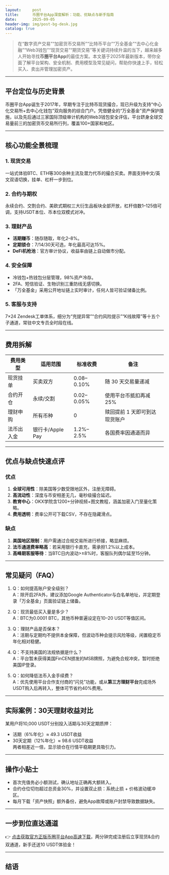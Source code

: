 ```yaml
---
layout:     post
title:      币圈平台App深度解析：功能、优缺点与新手指南
date:       2025-09-05
header-img: img/post-bg-desk.jpg
catalog: true
---
```


> 在“数字资产交易”“加密货币交易所”“比特币平台”“万全基金”“去中心化金融”“Web3钱包”“现货交易”“期货交易”等关键词持续升温的当下，越来越多人开始寻找**币圈平台App**的最佳方案。本文基于2025年最新版本，带你全面了解平台架构、安全机制、费用模型及常见疑问，帮助你快速上手，轻松买入、卖出并管理加密资产。

---

## 平台定位与历史背景
币圈平台App诞生于2017年，早期专注于比特币现货撮合，现已升级为支持“中心化交易所+去中心化钱包”双向服务的综合门户。凭借健全的“万全基金”资产保护措施，以及先后通过三家国际顶级审计机构的Web3钱包安全评估，平台跻身全球交易量前三的加密货币交易所行列，覆盖100+国家和地区。

---

## 核心功能全景梳理
### 1. 现货交易
一站式体验BTC、ETH等300余种主流及潜力代币的撮合买卖。界面支持中文/英文双语切换，挂单、杠杆一步到位。

### 2. 合约与期权
永续合约、交割合约、美欧式期权三大衍生品板块全部开放，杠杆倍数1–125倍可调，支持USDT本位、币本位双模式对冲。

### 3. 理财产品
- **活期赚币**：随存随取，年化2–8%。  
- **定期锁仓**：7/14/30天可选，年化最高可达15%。  
- **DeFi机枪池**：官方审计协议，收益率由链上自动做市分配。

### 4. 安全保障
- 冷钱包+热钱包分层管理，98%资产冷存。  
- 2FA、短信验证、生物识别三重防线无感切换。  
- 「万全基金」采用公开地址链上实时审计，任何人皆可验证储备比例。

### 5. 客服与支持
7×24 Zendesk工单体系，细分为“充提异常”“合约风险提示”“K线故障”等十五个子通道，常驻中文专员全时段在线。

---

## 费用拆解
| 费用类型 | 适用范围 | 标准收费 | 备注 |
| --- | --- | --- | --- |
| 现货挂单 | 买卖双方 | 0.08–0.10% | 随 30 天交易量递减 |
| 合约开仓 | 永续/交割 | 0.02–0.05% | 使用平台币抵扣再减 25% |
| 理财申购 | 所有币种 | 0 | 赎回提前 1 天即可到达现货账户 |
| 法币出入金 | 银行卡/Apple Pay | 1.2%–2.5% | 各国费率因通道而异 |

---

## 优点与缺点快速点评
### 优点
1. **全球可用性**：除美国等少数受限地区外，注册无障碍。  
2. **高流动性**：深度与币安相差无几，毫秒级撮合延迟。  
3. **教育中心**：OKX学院含1200+分钟视频+图文教程，涵盖加密入门至量化策略。  
4. **费用透明**：费率公开可下载CSV，不存在隐藏滑点。

### 缺点
1. **美国地区限制**：用户需通过合规交易所进行桥接，略显麻烦。  
2. **法币通道费率略高**：若采用银行卡直充，需承担1.2%以上成本。  
3. **高峰期客服等待**：当BTC日内波动>±8%时，客服队列偶尔延至15分钟。

---

## 常见疑问（FAQ）

1. Q：如何提高账户安全级别？  
   A：除开启2FA外，建议添加Google Authenticator与白名单地址，并定期登录「万全基金」页面验证链上储备。

2. Q：现货最低买入量是多少？  
   A：BTC为0.0001 BTC，其他币种普遍设定在10–20 USDT等值区间。

3. Q：理财产品是否保本？  
   A：活期与定期均不提供本金保障，但波动币种会提示风险等级，闲置稳定币年化相对稳健。

4. Q：不支持美国的法规依据是什么？  
   A：平台暂未获得美国FinCEN颁发的MSB牌照，为避免合规冲突，暂时拒绝美国IP登录。

5. Q：如何降低法币入金手续费？  
   A：优先使用平台合作支付商的“闪兑”功能，或从**第三方理财平台**完成场外USDT购入后再转入，整体可节省约40%费用。

---

## 实际案例：30天理财收益对比
某用户将10,000 USDT分别投入活期与30天定期质押：  
- 活期（6%年化）≈ 49.3 USDT收益  
- 30天定期（12%年化）≈ 98.6 USDT收益  
两者相差近一倍，显示锁仓在行情平稳期更具吸引力。

---

## 操作小贴士
- 首次充值务必小额测试，确认地址正确再大额转入。  
- 合约仓位切勿超过总资金30%，并设置双止损：系统止损 + 价格波动缓冲区。  
- 每月下载「资产快照」额外备份，避免App故障或账户封禁导致数据缺失。

---

## 一步到位直达通道
👉 [点击获取官方正版币圈平台App高速下载](https://okxdog.com/)，两分钟完成注册后立享现货&合约双通道，新手还送10 USDT体验金！

---

## 结语